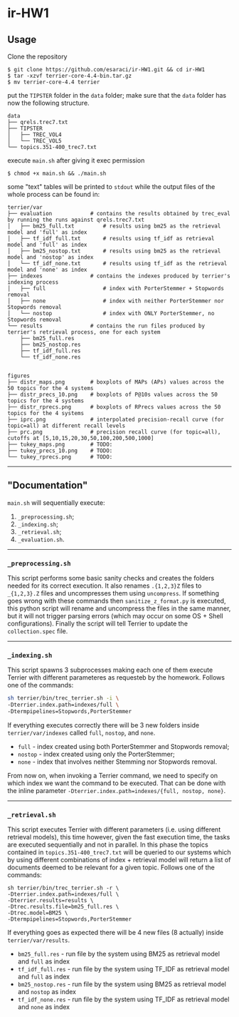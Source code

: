# ir-HW1

## Usage

Clone the repository
```
$ git clone https://github.com/esaraci/ir-HW1.git && cd ir-HW1
$ tar -xzvf terrier-core-4.4-bin.tar.gz
$ mv terrier-core-4.4 terrier
```
put the `TIPSTER` folder in the `data` folder; make sure that the `data` folder has now the following structure.

```
data
├── qrels.trec7.txt
├── TIPSTER
│   ├── TREC_VOL4
│   └── TREC_VOL5
└── topics.351-400_trec7.txt
```

execute `main.sh` after giving it exec permission
```
$ chmod +x main.sh && ./main.sh
```

some "text" tables will be printed to `stdout` while the output files of the whole process can be found in:

```
terrier/var
├── evaluation            # contains the results obtained by trec_eval by running the runs against qrels.trec7.txt 
│   ├── bm25_full.txt         # results using bm25 as the retrieval model and 'full' as index
│   ├── tf_idf_full.txt       # results using tf_idf as retrieval model and 'full' as index
│   ├── bm25_nostop.txt       # results using bm25 as the retrieval model and 'nostop' as index
│   └── tf_idf_none.txt       # results using tf_idf as the retrieval model and 'none' as index
├── indexes               # contains the indexes produced by terrier's indexing process
│   ├── full                  # index with PorterStemmer + Stopwords removal
│   ├── none                  # index with neither PorterStemmer nor Stopwords removal
│   └── nostop                # index with ONLY PorterStemmer, no Stopwords removal
└── results               # contains the run files produced by terrier's retrieval process, one for each system
    ├── bm25_full.res    
    ├── bm25_nostop.res
    ├── tf_idf_full.res
    └── tf_idf_none.res


figures
├── distr_maps.png        # boxplots of MAPs (APs) values across the 50 topics for the 4 systems
├── distr_precs_10.png    # boxplots of P@10s values across the 50 topics for the 4 systems
├── distr_rprecs.png      # boxplots of RPrecs values across the 50 topics for the 4 systems
├── iprc.png              # interpolated precision-recall curve (for topic=all) at different recall levels
├── prc.png               # precision recall curve (for topic=all), cutoffs at [5,10,15,20,30,50,100,200,500,1000]
├── tukey_maps.png        # TODO:
├── tukey_precs_10.png    # TODO:
└── tukey_rprecs.png      # TODO:
```

___

## "Documentation"

`main.sh` will sequentially execute:

1. `_preprocessing.sh`;
1. `_indexing.sh`;
1. `_retrieval.sh`;
1. `_evaluation.sh`.
___

### `_preprocessing.sh`
This script performs some basic sanity checks and creates the folders needed for its correct execution. It also renames `.{1,2,3}Z` files to `_{1,2,3}.Z` files and uncompresses them  using `uncompress`. If something goes wrong with these commands then `sanitize_z_format.py` is executed, this python script will rename and uncompress the files in the same manner, but it will not trigger parsing errors (which may occur on some OS + Shell configurations). Finally the script will tell Terrier to update the `collection.spec` file.

___

### `_indexing.sh`
This script spawns 3 subprocesses making each one of them execute Terrier with different parameteres as requesteb by the homework. Follows one of the commands:
```bash
sh terrier/bin/trec_terrier.sh -i \
-Dterrier.index.path=indexes/full \
-Dtermpipelines=Stopwords,PorterStemmer  
```
If everything executes correctly there will be 3 new folders inside `terrier/var/indexes` called `full`, `nostop`, and `none`. 

- `full` - index created using both PorterStemmer and Stopwords removal;
- `nostop` - index created using only the PorterStemmer;
- `none` - index that involves neither Stemming nor Stopwords removal.

From now on, when invoking a Terrier command, we need to specify on which index we want the command to be executed. That can be done with the inline parameter `-Dterrier.index.path=indexes/{full, nostop, none}`.
___

### `_retrieval.sh`
This script executes Terrier with different parameters (i.e. using different retrieval models), this time however, given the fast execution time, the tasks are executed sequentially and not in parallel. In this phase the topics contained in `topics.351-400_trec7.txt` will be queried to our systems which by using different combinations of index + retrieval model will return a list of documents deemed to be relevant for a given topic. Follows one of the commands:

```
sh terrier/bin/trec_terrier.sh -r \
-Dterrier.index.path=indexes/full \
-Dterrier.results=results \
-Dtrec.results.file=bm25_full.res \
-Dtrec.model=BM25 \
-Dtermpipelines=Stopwords,PorterStemmer
```
If everything goes as expected there will be 4 new files (8 actually) inside `terrier/var/results`.

- `bm25_full.res` - run file by the system using BM25 as retrieval model and `full` as index
- `tf_idf_full.res` - run file by the system using TF_IDF as retrieval model and `full` as index
- `bm25_nostop.res` - run file by the system using BM25 as retrieval model and `nostop` as index
- `tf_idf_none.res` - run file by the system using TF_IDF as retrieval model and `none` as index

